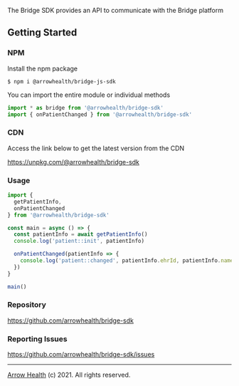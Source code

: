 The Bridge SDK provides an API to communicate with the Bridge platform

## Getting Started

### NPM

Install the npm package

```
$ npm i @arrowhealth/bridge-js-sdk
```

You can import the entire module or individual methods

```js
import * as bridge from '@arrowhealth/bridge-sdk'
import { onPatientChanged } from '@arrowhealth/bridge-sdk'
```

### CDN

Access the link below to get the latest version from the CDN

https://unpkg.com/@arrowhealth/bridge-sdk

### Usage

```js
import {
  getPatientInfo,
  onPatientChanged
} from '@arrowhealth/bridge-sdk'

const main = async () => {
  const patientInfo = await getPatientInfo()
  console.log('patient::init', patientInfo)

  onPatientChanged(patientInfo => {
    console.log('patient::changed', patientInfo.ehrId, patientInfo.name)
  })
}

main()
```

### Repository

https://github.com/arrowhealth/bridge-sdk

### Reporting Issues

https://github.com/arrowhealth/bridge-sdk/issues


<hr />

[Arrow Health](https://arrowhealth.io) (c) 2021. All rights reserved.